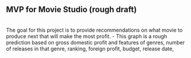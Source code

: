 ## MVP for Movie Studio (rough draft)
<br>
The goal for this project is to provide recommendations on what movie to produce next that will make the most profit.
<insert grpah>
- This graph is a rough prediction based on gross domestic profit and features of genres, number of releases in that genre, ranking, foreign profit, budget, release date, 
